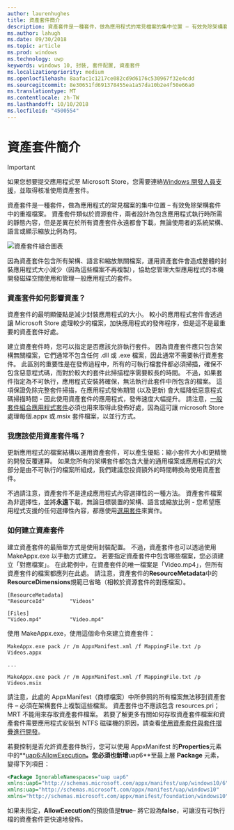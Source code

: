 ```yaml
---
author: laurenhughes
title: 資產套件簡介
description: 資產套件是一種套件，做為應用程式的常見檔案的集中位置 – 有效免除架構套件中的重複檔案。
ms.author: lahugh
ms.date: 09/30/2018
ms.topic: article
ms.prod: windows
ms.technology: uwp
keywords: windows 10, 封裝, 套件配置, 資產套件
ms.localizationpriority: medium
ms.openlocfilehash: 8aafac1c1217ce082cd9d6176c530967f32e4cdd
ms.sourcegitcommit: 8e30651fd691378455ea1a57da10b2e4f50e66a0
ms.translationtype: MT
ms.contentlocale: zh-TW
ms.lasthandoff: 10/10/2018
ms.locfileid: "4500554"
---
```

# <a name="introduction-to-asset-packages"></a>資產套件簡介

> [!IMPORTANT]
> 如果您想要提交應用程式至 Microsoft Store，您需要連絡[Windows 開發人員支援](https://developer.microsoft.com/windows/support)，並取得核准使用資產套件。

資產套件是一種套件，做為應用程式的常見檔案的集中位置 – 有效免除架構套件中的重複檔案。 資產套件類似於資源套件，兩者設計為包含應用程式執行時所需的靜態內容，但是差異在於所有資產套件永遠都會下載，無論使用者的系統架構、語言或顯示縮放比例為何。

![資產套件組合圖表](images/primary-bundle.png)

因為資產套件包含所有架構、語言和縮放無關檔案，運用資產套件會造成整體的封裝應用程式大小減少（因為這些檔案不再複製），協助您管理大型應用程式的本機開發磁碟空間使用和管理一般應用程式的套件。 

### <a name="how-do-asset-packages-affect-publishing"></a>資產套件如何影響資產？
資產套件的最明顯優點是減少封裝應用程式的大小。 較小的應用程式套件會透過讓 Microsoft Store 處理較少的檔案，加快應用程式的發佈程序，但是這不是最重要的資產套件好處。

建立資產套件時，您可以指定是否應該允許執行套件。 因為資產套件應只包含架構無關檔案，它們通常不包含任何 .dll 或 .exe 檔案，因此通常不需要執行資產套件。 此區別的重要性是在發佈過程中，所有的可執行檔套件都必須掃描，確保不包含惡意程式碼，而對於較大的套件此掃描程序需要較長的時間。 不過，如果套件指定為不可執行，應用程式安裝將確保，無法執行此套件中所包含的檔案。 這項保證免除完整套件掃描，在應用程式發佈期間 (以及更新) 會大幅降低惡意程式碼掃描時間 - 因此使用資產套件的應用程式，發佈速度大幅提升。 請注意，[一般套件組合應用程式套件](flat-bundles.md)必須也用來取得此發佈好處，因為這可讓 microsoft Store 處理每個.appx 或.msix 套件檔案，以並行方式。 


### <a name="should-i-use-asset-packages"></a>我應該使用資產套件嗎？
更新應用程式的檔案結構以運用資產套件，可以產生優點：縮小套件大小和更精簡的開發反覆運算。 如果您所有的架構套件都包含大量的通用檔案或應用程式的大部分是由不可執行的檔案所組成，我們建議您投資額外的時間轉換為使用資產套件。

不過請注意，資產套件不是達成應用程式內容選擇性的一種方法。 資產套件檔案為非選擇性，並將**永遠**下載，無論目標裝置的架構、語言或縮放比例 - 您希望應用程式支援的任何選擇性內容，都應使用[選用套件](optional-packages.md)來實作。 


### <a name="how-to-create-an-asset-package"></a>如何建立資產套件
建立資產套件的最簡單方式是使用封裝配置。 不過，資產套件也可以透過使用 MakeAppx.exe 以手動方式建立。 若要指定資產套件中包含哪些檔案，您必須建立「對應檔案」。 在此範例中，在資產套件的唯一檔案是「Video.mp4」，但所有資產套件的檔案都應列在此處。 請注意，資產套件的**ResourceMetadata**中的**ResourceDimensions**規範已省略（相較於資源套件的對應檔案）。

```example 
[ResourceMetadata]
"ResourceId"        "Videos"

[Files]
"Video.mp4"         "Video.mp4"
```

使用 MakeAppx.exe，使用這個命令來建立資產套件： 

```syntax 
MakeAppx.exe pack /r /m AppxManifest.xml /f MappingFile.txt /p Videos.appx

...

MakeAppx.exe pack /r /m AppxManifest.xml /f MappingFile.txt /p Videos.msix

```
請注意，此處的 AppxManifest（商標檔案）中所參照的所有檔案無法移到資產套件 – 必須在架構套件上複製這些檔案。 資產套件也不應該包含 resources.pri；MRT 不能用來存取資產套件檔案。 若要了解更多有關如何存取資產套件檔案和資產套件需要應用程式安裝到 NTFS 磁碟機的原因，請查看[使用資產套件與套件摺疊進行開發](Package-Folding.md)。

若要控制是否允許資產套件執行，您可以使用 AppxManifest 的**Properties**元素中的**[uap6:AllowExecution](https://docs.microsoft.com/uwp/schemas/appxpackage/uapmanifestschema/element-uap6-allowexecution)**。您必須也新增**uap6**至最上層 **Package** 元素，變得下列項目： 

```XML
<Package IgnorableNamespaces="uap uap6" 
xmlns:uap6="http://schemas.microsoft.com/appx/manifest/uap/windows10/6" 
xmlns:uap="http://schemas.microsoft.com/appx/manifest/uap/windows10" 
xmlns="http://schemas.microsoft.com/appx/manifest/foundation/windows10">
```

 如果未指定，**AllowExecution**的預設值是**true**– 將它設為**false**，可讓沒有可執行檔的資產套件更快速地發佈。  



